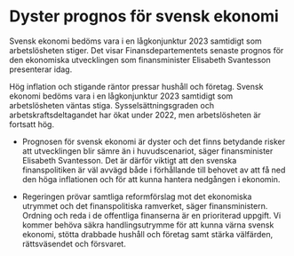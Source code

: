 # Dyster prognos för svensk ekonomi

Svensk ekonomi bedöms vara i en lågkonjunktur 2023 samtidigt som arbetslösheten stiger. Det visar Finansdepartementets senaste prognos för den ekonomiska utvecklingen som finansminister Elisabeth Svantesson presenterar idag.

Hög inflation och stigande räntor pressar hushåll och företag. Svensk ekonomi bedöms vara i en lågkonjunktur 2023 samtidigt som arbetslösheten väntas stiga. Sysselsättningsgraden och arbetskraftsdeltagandet har ökat under 2022, men arbetslösheten är fortsatt hög.

- Prognosen för svensk ekonomi är dyster och det finns betydande risker att utvecklingen blir sämre än i huvudscenariot, säger finansminister Elisabeth Svantesson. Det är därför viktigt att den svenska finanspolitiken är väl avvägd både i förhållande till behovet av att få ned den höga inflationen och för att kunna hantera nedgången i ekonomin.

- Regeringen prövar samtliga reformförslag mot det ekonomiska utrymmet och det finanspolitiska ramverket, säger finansministern. Ordning och reda i de offentliga finanserna är en prioriterad uppgift. Vi kommer behöva säkra handlingsutrymme för att kunna värna svensk ekonomi, stötta drabbade hushåll och företag samt stärka välfärden, rättsväsendet och försvaret.
